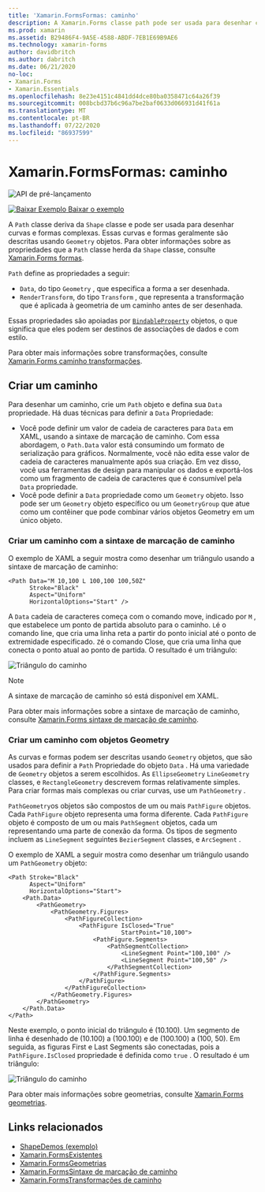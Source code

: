 ```yaml
---
title: 'Xamarin.FormsFormas: caminho'
description: A Xamarin.Forms classe path pode ser usada para desenhar curvas e formas complexas.
ms.prod: xamarin
ms.assetid: B29486F4-9A5E-4588-ABDF-7EB1E69B9AE6
ms.technology: xamarin-forms
author: davidbritch
ms.author: dabritch
ms.date: 06/21/2020
no-loc:
- Xamarin.Forms
- Xamarin.Essentials
ms.openlocfilehash: 8e23e4151c4841dd4dce80ba0358471c64a26f39
ms.sourcegitcommit: 008bcbd37b6c96a7be2baf0633d066931d41f61a
ms.translationtype: MT
ms.contentlocale: pt-BR
ms.lasthandoff: 07/22/2020
ms.locfileid: "86937599"
---
```

# <a name="xamarinforms-shapes-path"></a>Xamarin.FormsFormas: caminho

![API de pré-lançamento](~/media/shared/preview.png "Esta API está atualmente em pré-lançamento")

[![Baixar Exemplo](~/media/shared/download.png) Baixar o exemplo](https://docs.microsoft.com/samples/xamarin/xamarin-forms-samples/userinterface-shapesdemos/)

A `Path` classe deriva da `Shape` classe e pode ser usada para desenhar curvas e formas complexas. Essas curvas e formas geralmente são descritas usando `Geometry` objetos. Para obter informações sobre as propriedades que a `Path` classe herda da `Shape` classe, consulte [ Xamarin.Forms formas](index.md).

`Path` define as propriedades a seguir:

- `Data`, do tipo `Geometry` , que especifica a forma a ser desenhada.
- `RenderTransform`, do tipo `Transform` , que representa a transformação que é aplicada à geometria de um caminho antes de ser desenhada.

Essas propriedades são apoiadas por [`BindableProperty`](xref:Xamarin.Forms.BindableProperty) objetos, o que significa que eles podem ser destinos de associações de dados e com estilo.

Para obter mais informações sobre transformações, consulte [ Xamarin.Forms caminho transformações](path-transforms.md).

## <a name="create-a-path"></a>Criar um caminho

Para desenhar um caminho, crie um `Path` objeto e defina sua `Data` propriedade. Há duas técnicas para definir a `Data` Propriedade:

- Você pode definir um valor de cadeia de caracteres para `Data` em XAML, usando a sintaxe de marcação de caminho. Com essa abordagem, o `Path.Data` valor está consumindo um formato de serialização para gráficos. Normalmente, você não edita esse valor de cadeia de caracteres manualmente após sua criação. Em vez disso, você usa ferramentas de design para manipular os dados e exportá-los como um fragmento de cadeia de caracteres que é consumível pela `Data` propriedade.
- Você pode definir a `Data` propriedade como um `Geometry` objeto. Isso pode ser um `Geometry` objeto específico ou um `GeometryGroup` que atue como um contêiner que pode combinar vários objetos Geometry em um único objeto.

### <a name="create-a-path-with-path-markup-syntax"></a>Criar um caminho com a sintaxe de marcação de caminho

O exemplo de XAML a seguir mostra como desenhar um triângulo usando a sintaxe de marcação de caminho:

```xaml
<Path Data="M 10,100 L 100,100 100,50Z"
      Stroke="Black"
      Aspect="Uniform"
      HorizontalOptions="Start" />
```

A `Data` cadeia de caracteres começa com o comando move, indicado por `M` , que estabelece um ponto de partida absoluto para o caminho. `L`é o comando line, que cria uma linha reta a partir do ponto inicial até o ponto de extremidade especificado. `Z`é o comando Close, que cria uma linha que conecta o ponto atual ao ponto de partida. O resultado é um triângulo:

![Triângulo do caminho](path-images/triangle.png "Triângulo do caminho")

> [!NOTE]
> A sintaxe de marcação de caminho só está disponível em XAML.

Para obter mais informações sobre a sintaxe de marcação de caminho, consulte [ Xamarin.Forms sintaxe de marcação de caminho](path-markup-syntax.md).

### <a name="create-a-path-with-geometry-objects"></a>Criar um caminho com objetos Geometry

As curvas e formas podem ser descritas usando `Geometry` objetos, que são usados para definir a `Path` Propriedade do objeto `Data` . Há uma variedade de `Geometry` objetos a serem escolhidos. As `EllipseGeometry` `LineGeometry` classes, e `RectangleGeometry` descrevem formas relativamente simples. Para criar formas mais complexas ou criar curvas, use um `PathGeometry` .

`PathGeometry`os objetos são compostos de um ou mais `PathFigure` objetos. Cada `PathFigure` objeto representa uma forma diferente. Cada `PathFigure` objeto é composto de um ou mais `PathSegment` objetos, cada um representando uma parte de conexão da forma. Os tipos de segmento incluem as `LineSegment` seguintes `BezierSegment` classes, e `ArcSegment` .

O exemplo de XAML a seguir mostra como desenhar um triângulo usando um `PathGeometry` objeto:

```xaml
<Path Stroke="Black"
      Aspect="Uniform"
      HorizontalOptions="Start">
    <Path.Data>
        <PathGeometry>
            <PathGeometry.Figures>
                <PathFigureCollection>
                    <PathFigure IsClosed="True"
                                StartPoint="10,100">
                        <PathFigure.Segments>
                            <PathSegmentCollection>
                                <LineSegment Point="100,100" />
                                <LineSegment Point="100,50" />
                            </PathSegmentCollection>
                        </PathFigure.Segments>
                    </PathFigure>
                </PathFigureCollection>
            </PathGeometry.Figures>
        </PathGeometry>
    </Path.Data>
</Path>
```

Neste exemplo, o ponto inicial do triângulo é (10.100). Um segmento de linha é desenhado de (10.100) a (100.100) e de (100.100) a (100, 50). Em seguida, as figuras First e Last Segments são conectadas, pois a `PathFigure.IsClosed` propriedade é definida como `true` . O resultado é um triângulo:

![Triângulo do caminho](path-images/triangle.png "Triângulo do caminho")

Para obter mais informações sobre geometrias, consulte [ Xamarin.Forms geometrias](geometries.md).

## <a name="related-links"></a>Links relacionados

- [ShapeDemos (exemplo)](https://docs.microsoft.com/samples/xamarin/xamarin-forms-samples/userinterface-shapesdemos/)
- [Xamarin.FormsExistentes](index.md)
- [Xamarin.FormsGeometrias](geometries.md)
- [Xamarin.FormsSintaxe de marcação de caminho](path-markup-syntax.md)
- [Xamarin.FormsTransformações de caminho](path-transforms.md)
